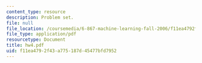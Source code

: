 ```yaml
---
content_type: resource
description: Problem set.
file: null
file_location: /coursemedia/6-867-machine-learning-fall-2006/f11ea4792f43a775187d45477bfd7952_hw4.pdf
file_type: application/pdf
resourcetype: Document
title: hw4.pdf
uid: f11ea479-2f43-a775-187d-45477bfd7952
---
```

